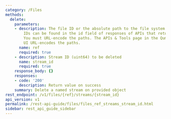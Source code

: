 ```yaml
---
category: /Files
methods:
  delete:
    parameters:
    - description: The file ID or the absolute path to the file system object. File
        IDs can be found in the id field of responses of APIs that return file attributes.
        You must URL-encode the paths. The APIs & Tools page in the Qumulo Core Web
        UI URL-encodes the paths.
      name: ref
      required: true
    - description: Stream ID (uint64) to be deleted
      name: stream_id
      required: true
    response_body: {}
    responses:
    - code: '200'
      description: Return value on success
    summary: Delete a named stream on provided object
rest_endpoint: /v1/files/{ref}/streams/{stream_id}
api_version: v1
permalink: /rest-api-guide/files/files_ref_streams_stream_id.html
sidebar: rest_api_guide_sidebar
---
```


